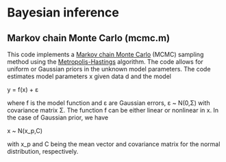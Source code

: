 # Bayesian inference

## Markov chain Monte Carlo (mcmc.m)

This code implements a [Markov chain Monte Carlo](http://en.wikipedia.org/wiki/Markov_chain_Monte_Carlo) (MCMC) sampling method using the [Metropolis-Hastings](http://en.wikipedia.org/wiki/Metropolis%E2%80%93Hastings_algorithm) algorithm. The code allows for  uniform or Gaussian priors in the unknown model parameters. The code estimates model parameters x given data d and the model
 
 y = f(x) + ε 

where f is the model function and ε are Gaussian errors, ε ~ N(0,Σ) with covariance matrix Σ. The function f can be either linear or nonlinear in x. In the case of Gaussian prior, we have 

x ~ N(x_p,C)

with x_p and C being the mean vector and covariance matrix for the normal distribution, respectively.
